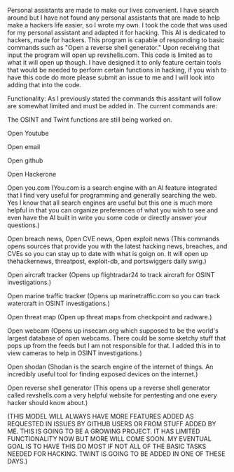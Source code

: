 Personal assistants are made to make our lives convenient. 
I have search around but I have not found any personal assistants that are made to help make a hackers life easier, so I wrote my own. I took the code that was used for my personal assistant and adapted it for hacking. This AI is dedicated to hackers, made for hackers. This program is capable of responding to basic commands such as "Open a reverse shell generator." Upon receiving that input the program will open up revshells.com. This code is limited as to what it will open up though. I have designed it to only feature certain tools that would be needed to perform certain functions in hacking, if you wish to have this code do more please submit an issue to me and I will look into adding that into the code.

Functionality:
As I previously stated the commands this assitant will follow are somewhat limited and must be added in. The current commands are:

The OSINT and Twint functions are still being worked on. 

Open Youtube

Open email

Open github

Open Hackerone

Open you.com (You.com is a search engine with an AI feature integrated that I find very useful for programming and generally searching the web. Yes I know that all search engines are useful but this one is much more helpful in that you can organize preferences of what you wish to see and even have the AI built in write you some code or directly answer your questions.)

Open breach news, Open CVE news, Open exploit news (This commands opens sources that provide you with the latest hacking news, breaches, and CVEs so you can stay up to date with what is goign on. It will open up thehackernews, threatpost, exploit-db, and portswiggers daily swig.)

Open aircraft tracker (Opens up flightradar24 to track aircraft for OSINT investigations.)

Open marine traffic tracker (Opens up marinetraffic.com so you can track watercraft in OSINT investigations.)

Open threat map (Open up threat maps from checkpoint and radware.)

Open webcam (Opens up insecam.org which supposed to be the world's largest database of open webcams. There could be some sketchy stuff that pops up from the feeds but I am not responsible for that. I added this in to view cameras to help in OSINT investigations.)

Open shodan (Shodan is the search engine of the internet of things. An incredibly useful tool for finding exposed devices on the internet.)

Open reverse shell generator (This opens up a reverse shell generator called revshells.com a very helpful website for pentesting and one every hacker should know about.)

(THIS MODEL WILL ALWAYS HAVE MORE FEATURES ADDED AS REQUESTED IN ISSUES BY GITHUB USERS OR FROM STUFF ADDED BY ME. THIS IS GOING TO BE A GROWING PROJECT. IT HAS LIMITED FUNCTIONALITY NOW BUT MORE WILL COME SOON. MY EVENTUAL GOAL IS TO HAVE THIS DO MOST IF NOT ALL OF THE BASIC TASKS NEEDED FOR HACKING. TWINT IS GOING TO BE ADDED IN ONE OF THESE DAYS.)

